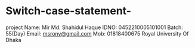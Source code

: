 # Switch-case-statement-
project
Name: Mir Md. Shahidul Haque
IDNO: 0452210005101001
Batch: 55(Day)
Email: msrony@gmail.com
Mob: 01818400675
Royal University Of Dhaka
